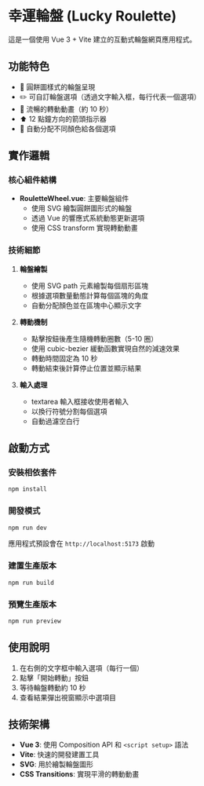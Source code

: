 # 幸運輪盤 (Lucky Roulette)

這是一個使用 Vue 3 + Vite 建立的互動式輪盤網頁應用程式。

## 功能特色

- 🎯 圓餅圖樣式的輪盤呈現
- ✏️ 可自訂輪盤選項（透過文字輸入框，每行代表一個選項）
- 🎪 流暢的轉動動畫（約 10 秒）
- ⬆️ 12 點鐘方向的箭頭指示器
- 🎨 自動分配不同顏色給各個選項

## 實作邏輯

### 核心組件結構
- **RouletteWheel.vue**: 主要輪盤組件
  - 使用 SVG 繪製圓餅圖形式的輪盤
  - 透過 Vue 的響應式系統動態更新選項
  - 使用 CSS transform 實現轉動動畫

### 技術細節

1. **輪盤繪製**
   - 使用 SVG path 元素繪製每個扇形區塊
   - 根據選項數量動態計算每個區塊的角度
   - 自動分配顏色並在區塊中心顯示文字

2. **轉動機制**
   - 點擊按鈕後產生隨機轉動圈數（5-10 圈）
   - 使用 cubic-bezier 緩動函數實現自然的減速效果
   - 轉動時間固定為 10 秒
   - 轉動結束後計算停止位置並顯示結果

3. **輸入處理**
   - textarea 輸入框接收使用者輸入
   - 以換行符號分割每個選項
   - 自動過濾空白行

## 啟動方式

### 安裝相依套件
```bash
npm install
```

### 開發模式
```bash
npm run dev
```
應用程式預設會在 `http://localhost:5173` 啟動

### 建置生產版本
```bash
npm run build
```

### 預覽生產版本
```bash
npm run preview
```

## 使用說明

1. 在右側的文字框中輸入選項（每行一個）
2. 點擊「開始轉動」按鈕
3. 等待輪盤轉動約 10 秒
4. 查看結果彈出視窗顯示中選項目

## 技術架構

- **Vue 3**: 使用 Composition API 和 `<script setup>` 語法
- **Vite**: 快速的開發建置工具
- **SVG**: 用於繪製輪盤圖形
- **CSS Transitions**: 實現平滑的轉動動畫